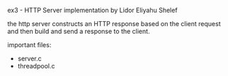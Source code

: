 ex3 - HTTP Server implementation by Lidor Eliyahu Shelef

the http server constructs an HTTP response based on the client request and then build and send a response to the client.

important files:

  - server.c
  - threadpool.c
